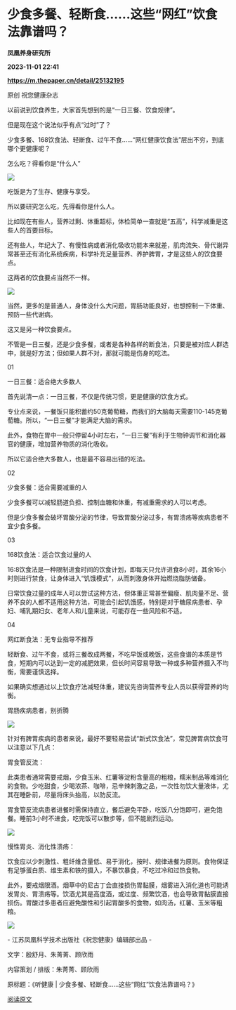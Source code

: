 # 少食多餐、轻断食……这些“网红”饮食法靠谱吗？
**凤凰养身研究所**

**2023-11-01 22:41**

**https://m.thepaper.cn/detail/25132195**

原创 祝您健康杂志

以前说到饮食养生，大家首先想到的是“一日三餐、饮食规律”。

但是现在这个说法似乎有点“过时”了？

少食多餐、168饮食法、轻断食、过午不食……“网红健康饮食法”层出不穷，到底哪个更健康呢？

怎么吃？得看你是“什么人”

![](https://imagepphcloud.thepaper.cn/pph/image/276/400/429.jpg)

吃饭是为了生存、健康与享受。

所以要研究怎么吃，先得看你是什么人。

比如现在有些人，营养过剩、体重超标，体检简单一查就是“五高”，科学减重是这些人的首要目标。

还有些人，年纪大了、有慢性病或者消化吸收功能本来就差，肌肉流失、骨代谢异常甚至还有消化系统疾病，科学补充足量营养、养护脾胃，才是这些人的饮食要点。

这两者的饮食要点当然不一样。

![](https://imagepphcloud.thepaper.cn/pph/image/276/400/430.jpg)

当然，更多的是普通人，身体没什么大问题，胃肠功能良好，也想控制一下体重、预防一些代谢病。

这又是另一种饮食要点。

不管是一日三餐，还是少食多餐，或者是各种各样的断食法，只要是被对应人群选中，就是好方法；但如果人群不对，那就可能是伤身的吃法。

01

一日三餐：适合绝大多数人

首先说清一点：一日三餐，不仅是传统习惯，更是健康的饮食方式。

专业点来说，一餐饭只能积蓄约50克葡萄糖，而我们的大脑每天需要110-145克葡萄糖。所以，“一日三餐”才能满足大脑的需求。

此外，食物在胃中一般只停留4小时左右，“一日三餐”有利于生物钟调节和消化器官的健康，增加营养物质的消化吸收。

所以它适合绝大多数人，也是最不容易出错的吃法。

02

少食多餐：适合需要减重的人

少食多餐可以减轻肠道负担、控制血糖和体重，有减重需求的人可以考虑。

但是少食多餐会破坏胃酸分泌的节律，导致胃酸分泌过多，有胃溃疡等疾病患者不宜少食多餐。

03

168饮食法：适合饮食过量的人

16:8饮食法是一种限制进食时间的饮食计划，即每天只允许进食8小时，其余16小时则进行禁食，让身体进入“饥饿模式”，从而刺激身体开始燃烧脂肪储备。

日常饮食过量的成年人可以尝试这种方法，但体重正常甚至偏瘦、肌肉量不足、营养不良的人都不适用这种方法，可能会引起饥饿感，特别是对于糖尿病患者、孕妇、哺乳期妇女、老年人和儿童来说，可能存在一些风险和不适。

04

网红断食法：无专业指导不推荐

轻断食、过午不食，或将三餐改成两餐，不吃早饭或晚饭，这些食谱的本质是节食，短期内可以达到一定的减肥效果，但长时间容易导致一种或多种营养摄入不均衡，需要谨慎选择。

如果确实想通过以上饮食疗法减轻体重，建议先咨询营养专业人员以获得营养的均衡。

胃肠疾病患者，别折腾

![](https://imagepphcloud.thepaper.cn/pph/image/276/400/434.jpg)

针对有脾胃疾病的患者来说，最好不要轻易尝试“新式饮食法”，常见脾胃病饮食可以注意以下几点：

胃食管反流：

此类患者通常需要戒烟，少食玉米、红薯等淀粉含量高的粗粮，糯米制品等难消化的食物。少吃甜食，少喝浓茶、咖啡，忌辛辣刺激之品，一次性勿饮大量液体，尤其在睡卧前，尽量将床头抬高，以防反流。

胃食管反流病患者进餐时需保持直立，餐后避免平卧，吃饭八分饱即可，避免饱餐。睡前3小时不进食，吃完饭可以散步等，但不能剧烈运动。

![](https://imagepphcloud.thepaper.cn/pph/image/276/400/435.jpg)

慢性胃炎、消化性溃疡：

饮食应以少刺激性、粗纤维含量低、易于消化，按时、规律进餐为原则。食物保证有足够蛋白质、维生素和铁的摄入，不暴饮暴食，不吃过冷和过热食物。

此外，要戒烟限酒。烟草中的尼古丁会直接损伤胃黏膜，烟雾进入消化道也可能诱发胃炎、胃溃疡等。饮酒尤其是高度酒，或过度、频繁饮酒，也会导致胃黏膜直接损伤。胃酸过多患者应避免酸性和引起胃酸多的食物，如肉汤，红薯、玉米等粗粮。

![](https://imagepphcloud.thepaper.cn/pph/image/276/400/438.jpg)

\- 江苏凤凰科学技术出版社《祝您健康》编辑部出品 -

文字：殷舒月、朱菁菁、顾欣雨

内容策划 / 排版：朱菁菁、顾欣雨

原标题：《听健康 | 少食多餐、轻断食……这些“网红”饮食法靠谱吗？》

[阅读原文](http://mp.weixin.qq.com/s?__biz=MjM5NjA5NzA0Ng==&mid=2649612088&idx=1&sn=e2aa4d27bfc75f940558965ae9f97b42)
